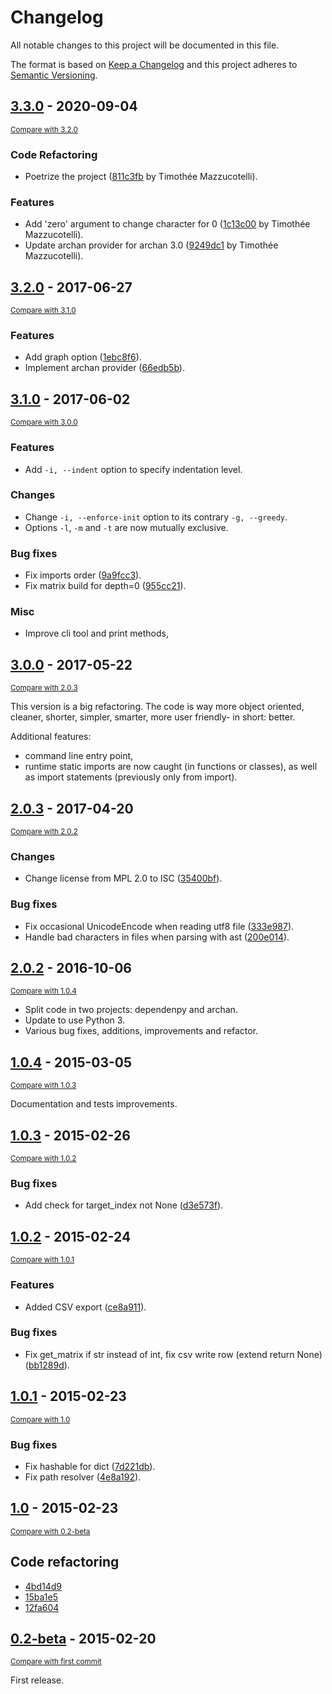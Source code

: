 # Changelog
All notable changes to this project will be documented in this file.

The format is based on [Keep a Changelog](http://keepachangelog.com/en/1.0.0/)
and this project adheres to [Semantic Versioning](http://semver.org/spec/v2.0.0.html).

<!-- insertion marker -->
## [3.3.0](https://github.com/pawamoy/dependenpy/releases/tag/3.3.0) - 2020-09-04

<small>[Compare with 3.2.0](https://github.com/pawamoy/dependenpy/compare/3.2.0...3.3.0)</small>

### Code Refactoring
- Poetrize the project ([811c3fb](https://github.com/pawamoy/dependenpy/commit/811c3fb7271d6474a58f5b800bef5c220be3b8f6) by Timothée Mazzucotelli).

### Features
- Add 'zero' argument to change character for 0 ([1c13c00](https://github.com/pawamoy/dependenpy/commit/1c13c000685466f46ad8c6f7ac30534a6efe9373) by Timothée Mazzucotelli).
- Update archan provider for archan 3.0 ([9249dc1](https://github.com/pawamoy/dependenpy/commit/9249dc161e9fdd64e15a42f644232c43cb6875b2) by Timothée Mazzucotelli).


## [3.2.0](https://github.com/pawamoy/dependenpy/releases/tag/3.2.0) - 2017-06-27

<small>[Compare with 3.1.0](https://github.com/pawamoy/dependenpy/compare/3.1.0...3.2.0)</small>

### Features
- Add graph option ([1ebc8f6](https://github.com/pawamoy/dependenpy/commit/1ebc8f6d12cc5ceb0dcbbfd240c96bcbfa6f867e)).
- Implement archan provider ([66edb5b](https://github.com/pawamoy/dependenpy/commit/66edb5be54544af78476514494c85dac84205f2b)).


## [3.1.0](https://github.com/pawamoy/dependenpy/releases/tag/3.1.0) - 2017-06-02

<small>[Compare with 3.0.0](https://github.com/pawamoy/dependenpy/compare/3.0.0...3.1.0)</small>

### Features
- Add `-i, --indent` option to specify indentation level.

### Changes
- Change `-i, --enforce-init` option to its contrary `-g, --greedy`.
- Options `-l`, `-m` and `-t` are now mutually exclusive.

### Bug fixes
- Fix imports order ([9a9fcc3](https://github.com/pawamoy/dependenpy/commit/9a9fcc33c258a89eafcbf6995bebc64fccb85d54)).
- Fix matrix build for depth=0 ([955cc21](https://github.com/pawamoy/dependenpy/commit/955cc210d6acf5dc83e39b41edbf26b95b09d7b0)).

### Misc
- Improve cli tool and print methods, 


## [3.0.0](https://github.com/pawamoy/dependenpy/releases/tag/3.0.0) - 2017-05-22

<small>[Compare with 2.0.3](https://github.com/pawamoy/dependenpy/compare/2.0.3...3.0.0)</small>

This version is a big refactoring. The code is way more object oriented,
cleaner, shorter, simpler, smarter, more user friendly- in short: better.

Additional features:

- command line entry point,
- runtime static imports are now caught (in functions or classes),
  as well as import statements (previously only from import).
  

## [2.0.3](https://github.com/pawamoy/dependenpy/releases/tag/2.0.3) - 2017-04-20

<small>[Compare with 2.0.2](https://github.com/pawamoy/dependenpy/compare/2.0.2...2.0.3)</small>

### Changes
- Change license from MPL 2.0 to ISC ([35400bf](https://github.com/pawamoy/dependenpy/commit/35400bf755c40e88a0e2bd9bd7a21b96194b0e1b)).

### Bug fixes
- Fix occasional UnicodeEncode when reading utf8 file ([333e987](https://github.com/pawamoy/dependenpy/commit/333e98710d80976196367fb6fc2ed8f82313d117)).
- Handle bad characters in files when parsing with ast ([200e014](https://github.com/pawamoy/dependenpy/commit/200e0147cc44fcd80c9b53115f63405107e2bfd3)).


## [2.0.2](https://github.com/pawamoy/dependenpy/releases/tag/2.0.2) - 2016-10-06

<small>[Compare with 1.0.4](https://github.com/pawamoy/dependenpy/compare/1.0.4...2.0.2)</small>

- Split code in two projects: dependenpy and archan.
- Update to use Python 3.
- Various bug fixes, additions, improvements and refactor.

## [1.0.4](https://github.com/pawamoy/dependenpy/releases/tag/1.0.4) - 2015-03-05

<small>[Compare with 1.0.3](https://github.com/pawamoy/dependenpy/compare/1.0.3...1.0.4)</small>

Documentation and tests improvements.


## [1.0.3](https://github.com/pawamoy/dependenpy/releases/tag/1.0.3) - 2015-02-26

<small>[Compare with 1.0.2](https://github.com/pawamoy/dependenpy/compare/1.0.2...1.0.3)</small>

### Bug fixes
- Add check for target_index not None ([d3e573f](https://github.com/pawamoy/dependenpy/commit/d3e573fcbc79957bc19dada4359663adb48a0a81)).


## [1.0.2](https://github.com/pawamoy/dependenpy/releases/tag/1.0.2) - 2015-02-24

<small>[Compare with 1.0.1](https://github.com/pawamoy/dependenpy/compare/1.0.1...1.0.2)</small>

### Features
- Added CSV export ([ce8a911](https://github.com/pawamoy/dependenpy/commit/ce8a91130e20e57208d45a93c83dfc47565c16e4)).

### Bug fixes
- Fix get_matrix if str instead of int, fix csv write row (extend return None) ([bb1289d](https://github.com/pawamoy/dependenpy/commit/bb1289dc2c035f6f25fd6ab5cb29aa776f5d6bc6)).


## [1.0.1](https://github.com/pawamoy/dependenpy/releases/tag/1.0.1) - 2015-02-23

<small>[Compare with 1.0](https://github.com/pawamoy/dependenpy/compare/1.0...1.0.1)</small>

### Bug fixes
- Fix hashable for dict ([7d221db](https://github.com/pawamoy/dependenpy/commit/7d221db07766f41d942c947f621286e21ad17b48)).
- Fix path resolver ([4e8a192](https://github.com/pawamoy/dependenpy/commit/4e8a19211648255365477a8b6d83d538463f8488)).


## [1.0](https://github.com/pawamoy/dependenpy/releases/tag/1.0) - 2015-02-23

<small>[Compare with 0.2-beta](https://github.com/pawamoy/dependenpy/compare/0.2-beta...1.0)</small>

## Code refactoring

- [4bd14d9](https://github.com/pawamoy/dependenpy/commit/4bd14d92d842b173b2456c3ff0083b84960545ad)
- [15ba1e5](https://github.com/pawamoy/dependenpy/commit/15ba1e54700896abdaccc3fefcdc261d73be1368)
- [12fa604](https://github.com/pawamoy/dependenpy/commit/12fa60444a83c11644026270c1df37eddaecc2c8)


## [0.2-beta](https://github.com/pawamoy/dependenpy/releases/tag/0.2-beta) - 2015-02-20

<small>[Compare with first commit](https://github.com/pawamoy/dependenpy/compare/1ed68a25fb858a9da721a4cd3ab24fcc5f5e08a5...0.2-beta)</small>

First release.
